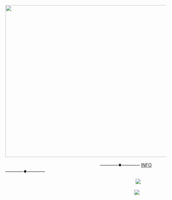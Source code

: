<p align="center">
<img width="1946" height="474" alt="image" src="https://github.com/user-attachments/assets/95eeffd7-6213-4b0f-a360-7391a11d76aa" />
</p>

ㅤㅤㅤㅤㅤㅤㅤㅤㅤㅤㅤㅤㅤㅤㅤㅤㅤㅤㅤㅤㅤㅤㅤ————✸———— [INFO](https://t.me/ligninf1) ————✸————ㅤ

ㅤ ㅤ ㅤㅤㅤㅤㅤㅤㅤㅤㅤㅤㅤㅤㅤㅤㅤㅤㅤㅤㅤㅤㅤㅤㅤㅤㅤㅤㅤㅤㅤ![](https://komarev.com/ghpvc/?username=lignexxx&style=for-the-badge&color=91bdcf&label=✦)

ㅤㅤㅤㅤㅤㅤㅤㅤㅤㅤㅤㅤㅤㅤㅤㅤㅤㅤㅤ  ㅤㅤㅤㅤㅤㅤㅤㅤㅤㅤㅤㅤ![](https://64.media.tumblr.com/710f57b01d8d8035e1f14d95b0e3922a/4be796724bd518c7-97/s75x75_c1/f15419b76233eac40708ceb253f7a6e94ee3b50f.gifv)
 
